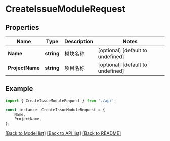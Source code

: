 # CreateIssueModuleRequest


## Properties

Name | Type | Description | Notes
------------ | ------------- | ------------- | -------------
**Name** | **string** | 模块名称 | [optional] [default to undefined]
**ProjectName** | **string** | 项目名称 | [optional] [default to undefined]

## Example

```typescript
import { CreateIssueModuleRequest } from './api';

const instance: CreateIssueModuleRequest = {
    Name,
    ProjectName,
};
```

[[Back to Model list]](../README.md#documentation-for-models) [[Back to API list]](../README.md#documentation-for-api-endpoints) [[Back to README]](../README.md)
